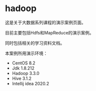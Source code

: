 # hadoop
这是关于大数据系列课程的演示案例页面。

目前主要包括Hdfs和MapReduce的演示案例。

同时包括相关的学习资料文档。

本案例所用演示环境：

+ CentOS 8.2
+ Jdk 1.8.212
+ Hadoop 3.3.0
+ Hive 3.1.2
+ Intellij idea 2020.2
